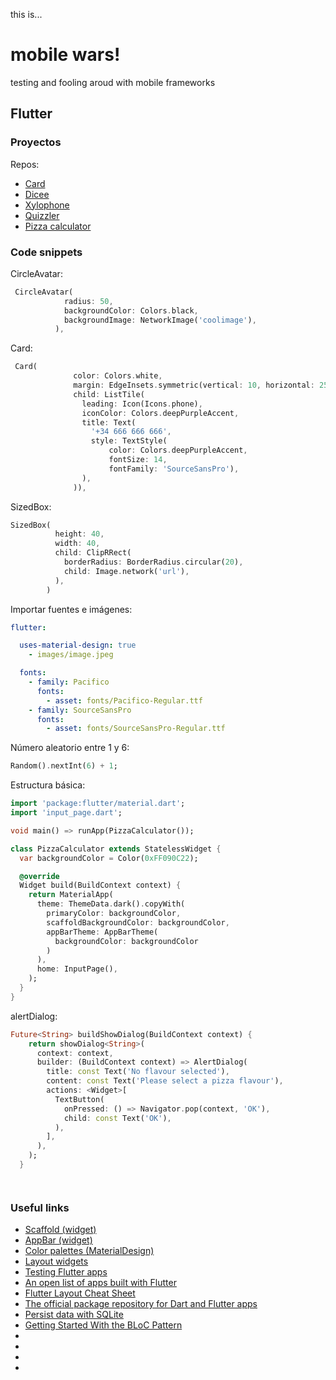 this is...

# mobile wars!

testing and fooling aroud with mobile frameworks

## Flutter

### Proyectos

Repos:

- [Card](https://github.com/Beelzenef/flutterCard)
- [Dicee](https://github.com/Beelzenef/flutterDicee)
- [Xylophone](https://github.com/Beelzenef/flutterXylophone)
- [Quizzler](https://github.com/Beelzenef/flutterQuizzler)
- [Pizza calculator](https://github.com/Beelzenef/flutterPizzaCalc)

### Code snippets

CircleAvatar:

```dart
 CircleAvatar(
            radius: 50,
            backgroundColor: Colors.black,
            backgroundImage: NetworkImage('coolimage'),
          ),
```

Card:

```dart
 Card(
              color: Colors.white,
              margin: EdgeInsets.symmetric(vertical: 10, horizontal: 25),
              child: ListTile(
                leading: Icon(Icons.phone),
                iconColor: Colors.deepPurpleAccent,
                title: Text(
                  '+34 666 666 666',
                  style: TextStyle(
                      color: Colors.deepPurpleAccent,
                      fontSize: 14,
                      fontFamily: 'SourceSansPro'),
                ),
              )),
```

SizedBox:

```dart
SizedBox(
          height: 40,
          width: 40,
          child: ClipRRect(
            borderRadius: BorderRadius.circular(20),
            child: Image.network('url'),
          ),
        )
```

Importar fuentes e imágenes:

```yaml
flutter:

  uses-material-design: true
    - images/image.jpeg

  fonts:
    - family: Pacifico
      fonts:
        - asset: fonts/Pacifico-Regular.ttf
    - family: SourceSansPro
      fonts:
        - asset: fonts/SourceSansPro-Regular.ttf
```

Número aleatorio entre 1 y 6:

```dart
Random().nextInt(6) + 1;
```

Estructura básica:

```dart
import 'package:flutter/material.dart';
import 'input_page.dart';

void main() => runApp(PizzaCalculator());

class PizzaCalculator extends StatelessWidget {
  var backgroundColor = Color(0xFF090C22);

  @override
  Widget build(BuildContext context) {
    return MaterialApp(
      theme: ThemeData.dark().copyWith(
        primaryColor: backgroundColor,
        scaffoldBackgroundColor: backgroundColor,
        appBarTheme: AppBarTheme(
          backgroundColor: backgroundColor
        )
      ),
      home: InputPage(),
    );
  }
}

```

alertDialog:

```dart
Future<String> buildShowDialog(BuildContext context) {
    return showDialog<String>(
      context: context,
      builder: (BuildContext context) => AlertDialog(
        title: const Text('No flavour selected'),
        content: const Text('Please select a pizza flavour'),
        actions: <Widget>[
          TextButton(
            onPressed: () => Navigator.pop(context, 'OK'),
            child: const Text('OK'),
          ),
        ],
      ),
    );
  }
```

```dart

```

```dart

```

### Useful links

- [Scaffold (widget)](https://api.flutter.dev/flutter/material/Scaffold-class.html)
- [AppBar (widget)](https://api.flutter.dev/flutter/material/AppBar-class.html)
- [Color palettes (MaterialDesign)](https://m2.material.io/design/color/the-color-system.html#tools-for-picking-colors)
- [Layout widgets](https://docs.flutter.dev/ui/widgets/layout)
- [Testing Flutter apps](https://docs.flutter.dev/testing)
- [An open list of apps built with Flutter](https://itsallwidgets.com/)
- [Flutter Layout Cheat Sheet](https://medium.com/flutter-community/flutter-layout-cheat-sheet-5363348d037e)
- [The official package repository for Dart and Flutter apps](https://pub.dev/)
- [Persist data with SQLite](https://docs.flutter.dev/cookbook/persistence/sqlite)
- [Getting Started With the BLoC Pattern](https://www.kodeco.com/31973428-getting-started-with-the-bloc-pattern)
- []()
- []()
- []()
- []()